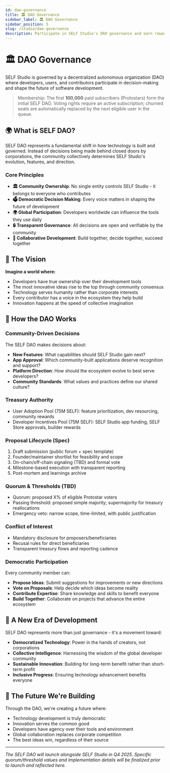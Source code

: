 ```yaml
---
id: dao-governance
title: 🏛️ DAO Governance
sidebar_label: 🏛️ DAO Governance
sidebar_position: 5
slug: /studio/dao-governance
description: Participate in SELF Studio's DAO governance and earn rewards
---
```


# 🏛️ DAO Governance

SELF Studio is governed by a decentralized autonomous organization (DAO) where developers, users, and contributors participate in decision-making and shape the future of software development.

> Membership: The first **100,000** paid subscribers (Protostars) form the initial SELF DAO. Voting rights require an active subscription; churned seats are automatically replaced by the next eligible user in the queue.

## 🌍 What is SELF DAO?

SELF DAO represents a fundamental shift in how technology is built and governed. Instead of decisions being made behind closed doors by corporations, the community collectively determines SELF Studio's evolution, features, and direction.

### **Core Principles**

- **🏛️ Community Ownership**: No single entity controls SELF Studio - it belongs to everyone who contributes
- **🗳️ Democratic Decision Making**: Every voice matters in shaping the future of development
- **🌍 Global Participation**: Developers worldwide can influence the tools they use daily
- **🔒 Transparent Governance**: All decisions are open and verifiable by the community
- **🤝 Collaborative Development**: Build together, decide together, succeed together

## 💭 The Vision

**Imagine a world where:**

- Developers have true ownership over their development tools
- The most innovative ideas rise to the top through community consensus
- Technology serves humanity rather than corporate interests
- Every contributor has a voice in the ecosystem they help build
- Innovation happens at the speed of collective imagination

## 🌟 How the DAO Works

### **Community-Driven Decisions**

The SELF DAO makes decisions about:

- **New Features**: What capabilities should SELF Studio gain next?
- **App Approval**: Which community-built applications deserve recognition and support?
- **Platform Direction**: How should the ecosystem evolve to best serve developers?
- **Community Standards**: What values and practices define our shared culture?

### **Treasury Authority**
- User Adoption Pool (75M SELF): feature prioritization, dev resourcing, community rewards
- Developer Incentives Pool (75M SELF): SELF Studio app funding, SELF Store approvals, builder rewards

### **Proposal Lifecycle (Spec)**
1. Draft submission (public forum + spec template)
2. Founder/maintainer shortlist for feasibility and scope
3. On-chain/off-chain signaling (TBD) and formal vote
4. Milestone-based execution with transparent reporting
5. Post-mortem and learnings archive

### **Quorum & Thresholds (TBD)**
- Quorum: proposed X% of eligible Protostar voters
- Passing threshold: proposed simple majority; supermajority for treasury reallocations
- Emergency veto: narrow scope, time-limited, with public justification

### **Conflict of Interest**
- Mandatory disclosure for proposers/beneficiaries
- Recusal rules for direct beneficiaries
- Transparent treasury flows and reporting cadence

### **Democratic Participation**

Every community member can:

- **Propose Ideas**: Submit suggestions for improvements or new directions
- **Vote on Proposals**: Help decide which ideas become reality
- **Contribute Expertise**: Share knowledge and skills to benefit everyone
- **Build Together**: Collaborate on projects that advance the entire ecosystem

## 🌱 A New Era of Development

SELF DAO represents more than just governance - it's a movement toward:

- **Democratized Technology**: Power in the hands of creators, not corporations
- **Collective Intelligence**: Harnessing the wisdom of the global developer community
- **Sustainable Innovation**: Building for long-term benefit rather than short-term profit
- **Inclusive Progress**: Ensuring technology advancement benefits everyone

## 🔮 The Future We're Building

Through the DAO, we're creating a future where:

- Technology development is truly democratic
- Innovation serves the common good
- Developers have agency over their tools and environment
- Global collaboration replaces corporate competition
- The best ideas win, regardless of their source

---

*The SELF DAO will launch alongside SELF Studio in Q4 2025. Specific quorum/threshold values and implementation details will be finalized prior to launch and reflected here.*